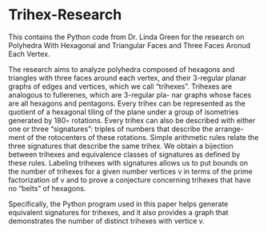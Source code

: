 # Trihex-Research

This contains the Python code from Dr. Linda Green for the research on Polyhedra With Hexagonal and Triangular Faces and Three Faces Aronud Each Vertex.

The research aims to analyze polyhedra composed of hexagons and triangles with three faces around each vertex, and their 3-regular planar graphs of edges and vertices, which we call “trihexes”. Trihexes are analogous to fullerenes, which are 3-regular pla- nar graphs whose faces are all hexagons and pentagons. Every trihex can be represented as the quotient of a hexagonal tiling of the plane under a group of isometries generated by 180◦ rotations. Every trihex can also be described with either one or three “signatures”: triples of numbers that describe the arrange- ment of the rotocenters of these rotations. Simple arithmetic rules relate the three signatures that describe the same trihex. We obtain a bijection between trihexes and equivalence classes of signatures as defined by these rules. Labeling trihexes with signatures allows us to put bounds on the number of trihexes for a given number vertices v in terms of the prime factorization of v and to prove a conjecture concerning trihexes that have no “belts” of hexagons.

Specifically, the Python program used in this paper helps generate equivalent signatures for trihexes, and it also provides a graph that demonstrates the number of distinct trihexes with vertice v.
